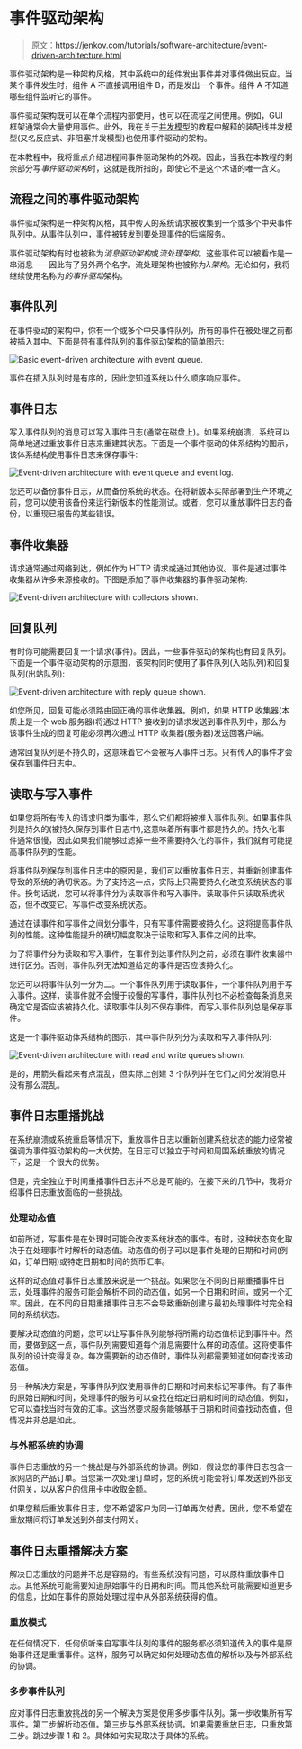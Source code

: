 # 事件驱动架构

> 原文：<https://jenkov.com/tutorials/software-architecture/event-driven-architecture.html>

事件驱动架构是一种架构风格，其中系统中的组件发出事件并对事件做出反应。当某个事件发生时，组件 A 不直接调用组件 B，而是发出一个事件。组件 A 不知道哪些组件监听它的事件。

事件驱动架构既可以在单个流程内部使用，也可以在流程之间使用。例如，GUI 框架通常会大量使用事件。此外，我在关于[并发模型](/java-concurrency/concurrency-models.html)的教程中解释的装配线并发模型(又名反应式、非阻塞并发模型)也使用事件驱动的架构。

在本教程中，我将重点介绍进程间事件驱动架构的外观。因此，当我在本教程的剩余部分写*事件驱动架构*时，这就是我所指的，即使它不是这个术语的唯一含义。

## 流程之间的事件驱动架构

事件驱动架构是一种架构风格，其中传入的系统请求被收集到一个或多个中央事件队列中。从事件队列中，事件被转发到要处理事件的后端服务。

事件驱动架构有时也被称为*消息驱动架构*或*流处理架构*。这些事件可以被看作是一串消息——因此有了另外两个名字。流处理架构也被称为*λ架构*。无论如何，我将继续使用名称为*的事件驱动*架构。

## 事件队列

在事件驱动的架构中，你有一个或多个中央事件队列，所有的事件在被处理之前都被插入其中。下面是带有事件队列的事件驱动架构的简单图示:

![Basic event-driven architecture with event queue.](img/943791675c1069dbedb8d413ca6a1d72.png)

事件在插入队列时是有序的，因此您知道系统以什么顺序响应事件。

## 事件日志

写入事件队列的消息可以写入事件日志(通常在磁盘上)。如果系统崩溃，系统可以简单地通过重放事件日志来重建其状态。下面是一个事件驱动的体系结构的图示，该体系结构使用事件日志来保存事件:

![Event-driven architecture with event queue and event log.](img/8443ee2a1c9002d76a30590679543641.png)

您还可以备份事件日志，从而备份系统的状态。在将新版本实际部署到生产环境之前，您可以使用该备份来运行新版本的性能测试。或者，您可以重放事件日志的备份，以重现已报告的某些错误。

## 事件收集器

请求通常通过网络到达，例如作为 HTTP 请求或通过其他协议。事件是通过事件收集器从许多来源接收的。下图是添加了事件收集器的事件驱动架构:

![Event-driven architecture with collectors shown.](img/8d5d17cfd4bd086e4d10901104675154.png)

## 回复队列

有时你可能需要回复一个请求(事件)。因此，一些事件驱动的架构也有回复队列。下面是一个事件驱动架构的示意图，该架构同时使用了事件队列(入站队列)和回复队列(出站队列):

![Event-driven architecture with reply queue shown.](img/c33396b8db57d1627bec1aab0e102b41.png)

如您所见，回复可能必须路由回正确的事件收集器。例如，如果 HTTP 收集器(本质上是一个 web 服务器)将通过 HTTP 接收到的请求发送到事件队列中，那么为该事件生成的回复可能必须再次通过 HTTP 收集器(服务器)发送回客户端。

通常回复队列是不持久的，这意味着它不会被写入事件日志。只有传入的事件才会保存到事件日志中。

## 读取与写入事件

如果您将所有传入的请求归类为事件，那么它们都将被推入事件队列。如果事件队列是持久的(被持久保存到事件日志中),这意味着所有事件都是持久的。持久化事件通常很慢，因此如果我们能够过滤掉一些不需要持久化的事件，我们就有可能提高事件队列的性能。

将事件队列保存到事件日志中的原因是，我们可以重放事件日志，并重新创建事件导致的系统的确切状态。为了支持这一点，实际上只需要持久化改变系统状态的事件。换句话说，您可以将事件分为读取事件和写入事件。读取事件只读取系统状态，但不改变它。写事件改变系统状态。

通过在读事件和写事件之间划分事件，只有写事件需要被持久化。这将提高事件队列的性能。这种性能提升的确切幅度取决于读取和写入事件之间的比率。

为了将事件分为读取和写入事件，在事件到达事件队列之前，必须在事件收集器中进行区分。否则，事件队列无法知道给定的事件是否应该持久化。

您还可以将事件队列一分为二。一个事件队列用于读取事件，一个事件队列用于写入事件。这样，读事件就不会慢于较慢的写事件，事件队列也不必检查每条消息来确定它是否应该被持久化。读取事件队列不保存事件，而写入事件队列总是保存事件。

这是一个事件驱动体系结构的图示，其中事件队列分为读取和写入事件队列:

![Event-driven architecture with read and write queues shown.](img/67b0b97cfd064b00947b68fad2bafb2f.png)

是的，用箭头看起来有点混乱，但实际上创建 3 个队列并在它们之间分发消息并没有那么混乱。

## 事件日志重播挑战

在系统崩溃或系统重启等情况下，重放事件日志以重新创建系统状态的能力经常被强调为事件驱动架构的一大优势。在日志可以独立于时间和周围系统重放的情况下，这是一个很大的优势。

但是，完全独立于时间重播事件日志并不总是可能的。在接下来的几节中，我将介绍事件日志重放面临的一些挑战。

### 处理动态值

如前所述，写事件是在处理时可能会改变系统状态的事件。有时，这种状态变化取决于在处理事件时解析的动态值。动态值的例子可以是事件处理的日期和时间(例如，订单日期)或特定日期和时间的货币汇率。

这样的动态值对事件日志重放来说是一个挑战。如果您在不同的日期重播事件日志，处理事件的服务可能会解析不同的动态值，如另一个日期和时间，或另一个汇率。因此，在不同的日期重播事件日志不会导致重新创建与最初处理事件时完全相同的系统状态。

要解决动态值的问题，您可以让写事件队列能够将所需的动态值标记到事件中。然而，要做到这一点，事件队列需要知道每个消息需要什么样的动态值。这将使事件队列的设计变得复杂。每次需要新的动态值时，事件队列都需要知道如何查找该动态值。

另一种解决方案是，写事件队列仅使用事件的日期和时间来标记写事件。有了事件的原始日期和时间，处理事件的服务可以查找在给定日期和时间的动态值。例如，它可以查找当时有效的汇率。这当然要求服务能够基于日期和时间查找动态值，但情况并非总是如此。

### 与外部系统的协调

事件日志重放的另一个挑战是与外部系统的协调。例如，假设您的事件日志包含一家网店的产品订单。当您第一次处理订单时，您的系统可能会将订单发送到外部支付网关，以从客户的信用卡中收取金额。

如果您稍后重放事件日志，您不希望客户为同一订单再次付费。因此，您不希望在重放期间将订单发送到外部支付网关。

## 事件日志重播解决方案

解决日志重放的问题并不总是容易的。有些系统没有问题，可以原样重放事件日志。其他系统可能需要知道原始事件的日期和时间。而其他系统可能需要知道更多的信息，比如在事件的原始处理过程中从外部系统获得的值。

### 重放模式

在任何情况下，任何侦听来自写事件队列的事件的服务都必须知道传入的事件是原始事件还是重播事件。这样，服务可以确定如何处理动态值的解析以及与外部系统的协调。

### 多步事件队列

应对事件日志重放挑战的另一个解决方案是使用多步事件队列。第一步收集所有写事件。第二步解析动态值。第三步与外部系统协调。如果需要重放日志，只重放第三步。跳过步骤 1 和 2。具体如何实现取决于具体的系统。